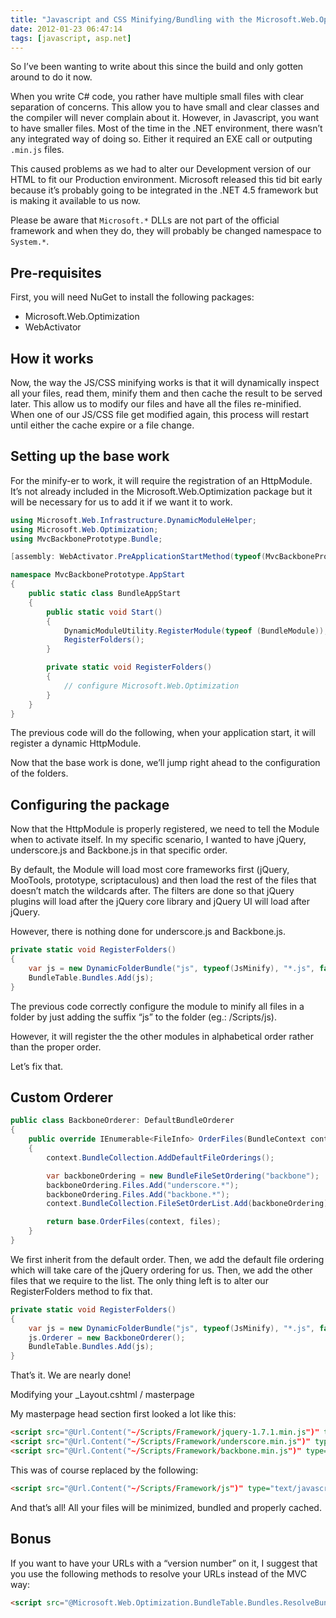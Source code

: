 ```yaml
---
title: "Javascript and CSS Minifying/Bundling with the Microsoft.Web.Optimization Nuget package"
date: 2012-01-23 06:47:14
tags: [javascript, asp.net]
---
```


So I’ve been wanting to write about this since the build and only gotten around to do it now.

When you write C# code, you rather have multiple small files with clear separation of concerns. This allow you to have small and clear classes and the compiler will never complain about it. However, in Javascript, you want to have smaller files. Most of the time in the .NET environment, there wasn’t any integrated way of doing so. Either it required an EXE call or outputing `.min.js` files. 

This caused problems as we had to alter our Development version of our HTML to fit our Production environment. Microsoft released this tid bit early because it’s probably going to be integrated in the .NET 4.5 framework but is making it available to us now. 

Please be aware that `Microsoft.*` DLLs are not part of the official framework and when they do, they will probably be changed namespace to `System.*`.

## Pre-requisites

First, you will need NuGet to install the following packages:

*   Microsoft.Web.Optimization
*   WebActivator  

## How it works

Now, the way the JS/CSS minifying works is that it will dynamically inspect all your files, read them, minify them and then cache the result to be served later. This allow us to modify our files and have all the files re-minified. When one of our JS/CSS file get modified again, this process will restart until either the cache expire or a file change.

## Setting up the base work

For the minify-er to work, it will require the registration of an HttpModule. It’s not already included in the Microsoft.Web.Optimization package but it will be necessary for us to add it if we want it to work.

```cs
using Microsoft.Web.Infrastructure.DynamicModuleHelper;
using Microsoft.Web.Optimization;
using MvcBackbonePrototype.Bundle;

[assembly: WebActivator.PreApplicationStartMethod(typeof(MvcBackbonePrototype.AppStart.BundleAppStart), "Start")]

namespace MvcBackbonePrototype.AppStart
{
    public static class BundleAppStart 
    {
        public static void Start()
        {
            DynamicModuleUtility.RegisterModule(typeof (BundleModule));
            RegisterFolders();
        }

        private static void RegisterFolders()
        {
            // configure Microsoft.Web.Optimization
        }
    }
}
```

The previous code will do the following, when your application start, it will register a dynamic HttpModule.

Now that the base work is done, we’ll jump right ahead to the configuration of the folders.

## Configuring the package

Now that the HttpModule is properly registered, we need to tell the Module when to activate itself. In my specific scenario, I wanted to have jQuery, underscore.js and Backbone.js in that specific order. 

By default, the Module will load most core frameworks first (jQuery, MooTools, prototype, scriptaculous) and then load the rest of the files that doesn’t match the wildcards after. The filters are done so that jQuery plugins will load after the jQuery core library and jQuery UI will load after jQuery.

However, there is nothing done for underscore.js and Backbone.js.


```cs
private static void RegisterFolders()
{
    var js = new DynamicFolderBundle("js", typeof(JsMinify), "*.js", false);
    BundleTable.Bundles.Add(js);
}
```

The previous code correctly configure the module to minify all files in a folder by just adding the suffix “js” to the folder (eg.: /Scripts/js).

However, it will register the the other modules in alphabetical order rather than the proper order. 

Let’s fix that.

## Custom Orderer

```cs
public class BackboneOrderer: DefaultBundleOrderer
{
    public override IEnumerable<FileInfo> OrderFiles(BundleContext context, IEnumerable<FileInfo> files)
    {
        context.BundleCollection.AddDefaultFileOrderings();

        var backboneOrdering = new BundleFileSetOrdering("backbone");
        backboneOrdering.Files.Add("underscore.*");
        backboneOrdering.Files.Add("backbone.*");
        context.BundleCollection.FileSetOrderList.Add(backboneOrdering);

        return base.OrderFiles(context, files);
    }
}
```

We first inherit from the default order. Then, we add the default file ordering which will take care of the jQuery ordering for us. Then, we add the other files that we require to the list. The only thing left is to alter our RegisterFolders method to fix that.

```cs
private static void RegisterFolders()
{
    var js = new DynamicFolderBundle("js", typeof(JsMinify), "*.js", false);
    js.Orderer = new BackboneOrderer();
    BundleTable.Bundles.Add(js);
}
```

That’s it. We are nearly done!

Modifying your _Layout.cshtml / masterpage

My masterpage head section first looked a lot like this:


```html
<script src="@Url.Content("~/Scripts/Framework/jquery-1.7.1.min.js")" type="text/javascript"></script>
<script src="@Url.Content("~/Scripts/Framework/underscore.min.js")" type="text/javascript"></script>
<script src="@Url.Content("~/Scripts/Framework/backbone.min.js")" type="text/javascript"></script>
```

This was of course replaced by the following:


```html
<script src="@Url.Content("~/Scripts/Framework/js")" type="text/javascript"></script>
```

And that’s all! All your files will be minimized, bundled and properly cached.

## Bonus

If you want to have your URLs with a “version number” on it, I suggest that you use the following methods to resolve your URLs instead of the MVC way:


```html
<script src="@Microsoft.Web.Optimization.BundleTable.Bundles.ResolveBundleUrl("~/Scripts/Framework/js", true)"></script>
```
